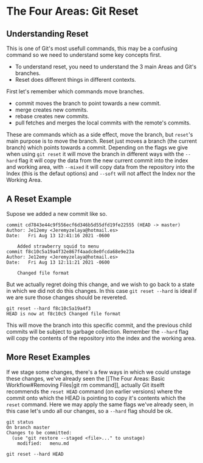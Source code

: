 # The Four Areas: Git Reset

## Understanding Reset

This is one of Git's most usefull commands, this may be a confusing command so we need to understand some key concepts first.

* To understand reset, you need to understand the 3 main Areas and Git's branches.
* Reset does different things in different contexts.

First let's remember which commands move branches.

* commit moves the branch to point towards a new commit.
* merge creates new commits.
* rebase creates new commits.
* pull fetches and merges the local commits with the remote's commits.

These are commands which as a side effect, move the branch, but `reset`'s main purpose is to move the branch. Reset just moves a branch (the current branch) which points towards a commit. Depending on the flags we give when using `git reset` it will move the branch in different ways with the `--hard` flag it will copy the data from the new current commit into the index and working area, with `--mixed` it will copy data from the repository into the Index (this is the defaut options) and `--soft` will not affect the Index nor the Working Area.

## A Reset Example

Supose we added a new commit like so.

```
commit cd7843e44c9f556ecf6d346b5d55dfd19fe22555 (HEAD -> master)
Author: Je12emy <Jeremyzelaya@hotmail.es>
Date:   Fri Aug 13 12:41:16 2021 -0600

    Added strawberry squid to menu
commit f8c10c5a19a4f32e867f4aadc8e0fcda68e9e23a
Author: Je12emy <Jeremyzelaya@hotmail.es>
Date:   Fri Aug 13 12:11:21 2021 -0600

    Changed file format
```

But we actually regret doing this change, and we wish to go back to a state in which we did not do this changes. In this case `git reset --hard` is ideal if we are sure those changes should be revereted.

```
git reset --hard f8c10c5a19a4f3
HEAD is now at f8c10c5 Changed file format
```

This will move the branch into this specific commit, and the previous child commits will be subject to garbage collection. Remember the `--hard` flag will copy the contents of the repository into the index and the working area.

## More Reset Examples

If we stage some changes, there's a few ways in which we could unstage these changes, we've already seen the [[The Four Areas: Basic Workflow#Removing Files|git rm command]], actually Git itselft recommends the `reset HEAD` command (on earlier versions) where the commit onto which the HEAD is pointing to copy it's contents which the `reset` command. Here we may apply the same flags we've already seen, in this case let's undo all our changes, so a `--hard` flag should be ok.

```
git status
On branch master
Changes to be committed:
  (use "git restore --staged <file>..." to unstage)
	modified:   menu.md
```

```
git reset --hard HEAD
```
